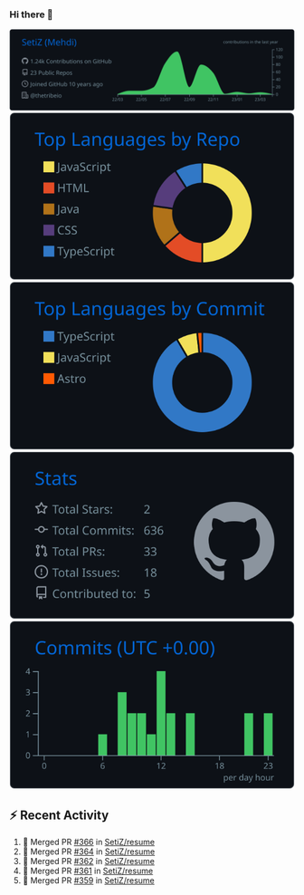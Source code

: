 ### Hi there 👋

![](https://raw.githubusercontent.com/SetiZ/SetiZ/master/profile-summary-card-output/github_dark/0-profile-details.svg)
![](https://raw.githubusercontent.com/SetiZ/SetiZ/master/profile-summary-card-output/github_dark/1-repos-per-language.svg)
![](https://raw.githubusercontent.com/SetiZ/SetiZ/master/profile-summary-card-output/github_dark/2-most-commit-language.svg)
![](https://raw.githubusercontent.com/SetiZ/SetiZ/master/profile-summary-card-output/github_dark/3-stats.svg)
![](https://raw.githubusercontent.com/SetiZ/SetiZ/master/profile-summary-card-output/github_dark/4-productive-time.svg)

## :zap: Recent Activity	

<!--START_SECTION:activity-->
1. 🎉 Merged PR [#366](https://github.com/SetiZ/resume/pull/366) in [SetiZ/resume](https://github.com/SetiZ/resume)
2. 🎉 Merged PR [#364](https://github.com/SetiZ/resume/pull/364) in [SetiZ/resume](https://github.com/SetiZ/resume)
3. 🎉 Merged PR [#362](https://github.com/SetiZ/resume/pull/362) in [SetiZ/resume](https://github.com/SetiZ/resume)
4. 🎉 Merged PR [#361](https://github.com/SetiZ/resume/pull/361) in [SetiZ/resume](https://github.com/SetiZ/resume)
5. 🎉 Merged PR [#359](https://github.com/SetiZ/resume/pull/359) in [SetiZ/resume](https://github.com/SetiZ/resume)
<!--END_SECTION:activity-->

<!--
**SetiZ/SetiZ** is a ✨ _special_ ✨ repository because its `README.md` (this file) appears on your GitHub profile.

Here are some ideas to get you started:

- 🔭 I’m currently working on ...
- 🌱 I’m currently learning ...
- 👯 I’m looking to collaborate on ...
- 🤔 I’m looking for help with ...
- 💬 Ask me about ...
- 📫 How to reach me: ...
- 😄 Pronouns: ...
- ⚡ Fun fact: ...
-->
